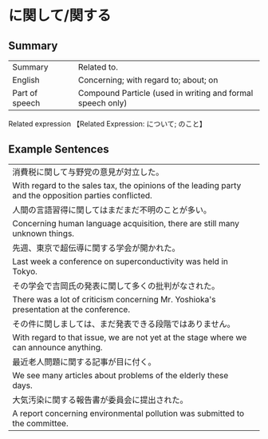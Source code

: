 # に関して/関する

## Summary

<table><tr>   <td>Summary<td>   <td>Related to.</td><tr><tr>   <td>English<td>   <td>Concerning; with regard to; about; on</td><tr><tr>   <td>Part of speech<td>   <td>Compound Particle (used in writing and formal speech only)</td><tr></table><tr>   <td>Related expression<td>   <td>【Related Expression: について; のこと】</td><tr></table></table>

## Example Sentences

<table><tr><td>消費税に関して与野党の意見が対立した。<td><tr><tr><td>With regard to the sales tax, the opinions of the leading party and the opposition parties conflicted.<td><tr><tr><td>人間の言語習得に関してはまだまだ不明のことが多い。<td><tr><tr><td>Concerning human language acquisition, there are still many unknown things.<td><tr><tr><td>先週、東京で超伝導に関する学会が開かれた。<td><tr><tr><td>Last week a conference on superconductivity was held in Tokyo.<td><tr><tr><td>その学会で吉岡氏の発表に関して多くの批判がなされた。<td><tr><tr><td>There was a lot of criticism concerning Mr. Yoshioka's presentation at the conference.<td><tr><tr><td>その件に関しましては、まだ発表できる段階ではありません。<td><tr><tr><td>With regard to that issue, we are not yet at the stage where we can announce anything.<td><tr><tr><td>最近老人問題に関する記事が目に付く。<td><tr><tr><td>We see many articles about problems of the elderly these days.<td><tr><tr><td>大気汚染に関する報告書が委員会に提出された。<td><tr><tr><td>A report concerning environmental pollution was submitted to the committee.<td><tr></table>


